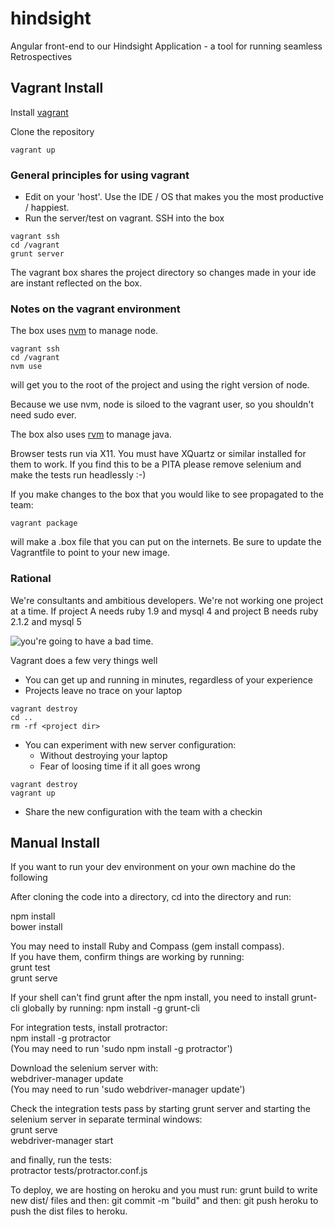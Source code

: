 hindsight
=========

Angular front-end to our Hindsight Application - a tool for running seamless Retrospectives  

## Vagrant Install

Install [vagrant](https://www.vagrantup.com/downloads.html)

Clone the repository

```shell
vagrant up
```

### General principles for using vagrant

- Edit on your 'host'. Use the IDE / OS that makes you the most productive / happiest.
- Run the server/test on vagrant. SSH into the box

```shell
vagrant ssh
cd /vagrant
grunt server
```

The vagrant box shares the project directory so changes made in your ide are instant reflected on the box. 

### Notes on the vagrant environment

The box uses [nvm](https://github.com/creationix/nvm) to manage node.

```shell
vagrant ssh
cd /vagrant
nvm use
```

will get you to the root of the project and using the right version of node.

Because we use nvm, node is siloed to the vagrant user, so you shouldn't need sudo ever.

The box also uses [rvm](https://rvm.io/rvm/install) to manage java.

Browser tests run via X11. You must have XQuartz or similar installed for them to work. If you find this to be a PITA please remove selenium and make the tests run headlessly :-) 

If you make changes to the box that you would like to see propagated to the team:

```shell
vagrant package
```

will make a .box file that you can put on the internets. Be sure to update the Vagrantfile to point to your new image.

### Rational

We're consultants and ambitious developers. We're not working one project at a time. If project A needs ruby 1.9 and mysql 4 and project B needs ruby 2.1.2 and mysql 5 

![you're going to have a bad time.](http://planscope.io/blog/wp-content/uploads/2014/04/youre-going-to-have-a-bad-time.png "bad time")

Vagrant does a few very things well

- You can get up and running in minutes, regardless of your experience
- Projects leave no trace on your laptop

```shell  
vagrant destroy
cd ..
rm -rf <project dir>
```

- You can experiment with new server configuration:
  - Without destroying your laptop
  - Fear of loosing time if it all goes wrong

```shell
vagrant destroy
vagrant up
```

  - Share the new configuration with the team with a checkin


## Manual Install

If you want to run your dev environment on your own machine do the following

After cloning the code into a directory, cd into the directory and run:


npm install  
bower install

You may need to install Ruby and Compass (gem install compass).  
If you have them, confirm things are working by running:   
grunt test  
grunt serve

If your shell can't find grunt after the npm install, you need to install grunt-cli globally by running:
npm install -g grunt-cli

For integration tests, install protractor:  
npm install -g protractor  
(You may need to run 'sudo npm install -g protractor')  

Download the selenium server with:  
webdriver-manager update  
(You may need to run 'sudo webdriver-manager update')  

Check the integration tests pass by starting grunt server and starting the selenium server in separate terminal windows:  
grunt serve  
webdriver-manager start   

and finally, run the tests:   
protractor tests/protractor.conf.js  


To deploy, we are hosting on heroku and you must run:
grunt build
to write new dist/ files and then:
git commit -m "build"
and then:
git push heroku
to push the dist files to heroku.